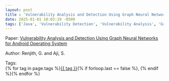 ```yaml
---
layout: post
title : 'Vulnerability Analysis and Detection Using Graph Neural Networks for Android Operating System'
date: 2025-01-01 10:03:19 -0500
tags: ['Java', 'Vulnerability Detection', 'Vulnerability Analysis', 'Graph Neural Network', 'Abstract Syntax Tree (AST)', 'Control Flow Graph (CFG)', 'Code Property Graph (CPG)', 'Program Dependence Graph (PDG)']
---
```

Paper: [Vulnerability Analysis and Detection Using Graph Neural Networks for Android Operating System](https://link.springer.com/chapter/10.1007/978-3-030-92571-0_4#Sec3)

Author: Renjith, G.
and Aji, S.




 Tags:  
        <span>{% for tag in page.tags %}<a href="/tags/#{{ tag | slugify }}">{{ tag }}</a>{% if forloop.last == false %}, {% endif %}{% endfor %}</span>
